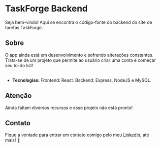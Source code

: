 # TaskForge Backend

Seja bem-vindo! Aqui se encontra o código-fonte do backend do site de tarefas TaskForge.

## Sobre

O app ainda está em desenvolvimento e sofrendo alterações constantes. Trata-se de um projeto que permite ao usuário criar uma conta e começar seu to-do list! <br><br>
- **Tecnologias:** Frontend: React. Backend: Express, NodeJS e MySQL.

## Atenção

Ainda faltam diversos recursos e esse projeto não está pronto!

## Contato

Fique a vontade para entrar em contato comigo pelo meu <a href="https://steamcommunity.com/id/ckzwebber" target="_blank">LinkedIn</a>, até mais! 👋
